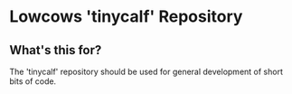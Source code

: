 Lowcows 'tinycalf' Repository
========

What's this for?
----
The 'tinycalf' repository should be used for general development of short bits of code.
